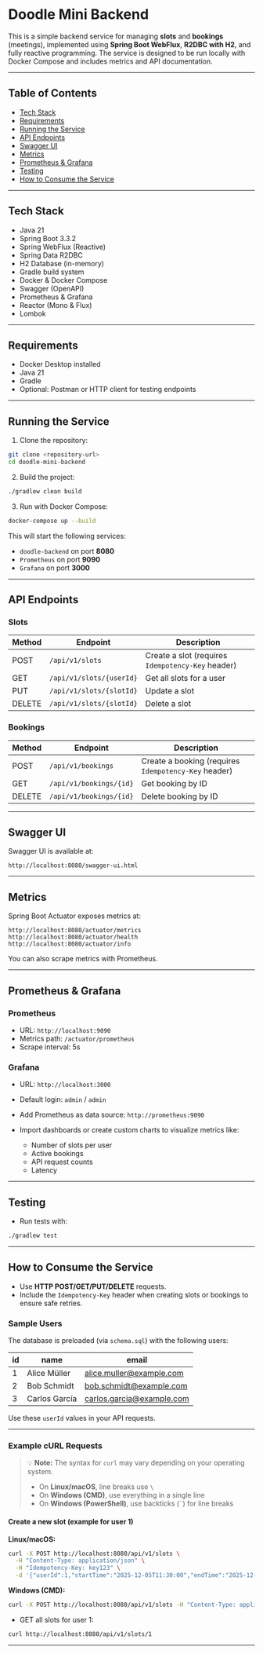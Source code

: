 # Doodle Mini Backend

This is a simple backend service for managing **slots** and **bookings** (meetings), implemented using **Spring Boot WebFlux**, **R2DBC with H2**, and fully reactive programming. The service is designed to be run locally with Docker Compose and includes metrics and API documentation.

---

## Table of Contents

* [Tech Stack](#tech-stack)
* [Requirements](#requirements)
* [Running the Service](#running-the-service)
* [API Endpoints](#api-endpoints)
* [Swagger UI](#swagger-ui)
* [Metrics](#metrics)
* [Prometheus & Grafana](#prometheus--grafana)
* [Testing](#testing)
* [How to Consume the Service](#how-to-consume-the-service)

---

## Tech Stack

* Java 21
* Spring Boot 3.3.2
* Spring WebFlux (Reactive)
* Spring Data R2DBC
* H2 Database (in-memory)
* Gradle build system
* Docker & Docker Compose
* Swagger (OpenAPI)
* Prometheus & Grafana
* Reactor (Mono & Flux)
* Lombok

---

## Requirements

* Docker Desktop installed
* Java 21
* Gradle
* Optional: Postman or HTTP client for testing endpoints

---

## Running the Service

1. Clone the repository:

```bash
git clone <repository-url>
cd doodle-mini-backend
```

2. Build the project:

```bash
./gradlew clean build
```

3. Run with Docker Compose:

```bash
docker-compose up --build
```

This will start the following services:

* `doodle-backend` on port **8080**
* `Prometheus` on port **9090**
* `Grafana` on port **3000**

---

## API Endpoints

### Slots

| Method | Endpoint                 | Description                                       |
| ------ | ------------------------ | ------------------------------------------------- |
| POST   | `/api/v1/slots`          | Create a slot (requires `Idempotency-Key` header) |
| GET    | `/api/v1/slots/{userId}` | Get all slots for a user                          |
| PUT    | `/api/v1/slots/{slotId}` | Update a slot                                     |
| DELETE | `/api/v1/slots/{slotId}` | Delete a slot                                     |

### Bookings

| Method | Endpoint                | Description                                          |
| ------ | ----------------------- | ---------------------------------------------------- |
| POST   | `/api/v1/bookings`      | Create a booking (requires `Idempotency-Key` header) |
| GET    | `/api/v1/bookings/{id}` | Get booking by ID                                    |
| DELETE | `/api/v1/bookings/{id}` | Delete booking by ID                                 |

---

## Swagger UI

Swagger UI is available at:

```
http://localhost:8080/swagger-ui.html
```

---

## Metrics

Spring Boot Actuator exposes metrics at:

```
http://localhost:8080/actuator/metrics
http://localhost:8080/actuator/health
http://localhost:8080/actuator/info
```

You can also scrape metrics with Prometheus.

---

## Prometheus & Grafana

### Prometheus

* URL: `http://localhost:9090`
* Metrics path: `/actuator/prometheus`
* Scrape interval: 5s

### Grafana

* URL: `http://localhost:3000`
* Default login: `admin` / `admin`
* Add Prometheus as data source: `http://prometheus:9090`
* Import dashboards or create custom charts to visualize metrics like:

    * Number of slots per user
    * Active bookings
    * API request counts
    * Latency

---

## Testing

* Run tests with:

```bash
./gradlew test
```

---

## How to Consume the Service
* Use **HTTP POST/GET/PUT/DELETE** requests.
* Include the `Idempotency-Key` header when creating slots or bookings to ensure safe retries.

### Sample Users
The database is preloaded (via `schema.sql`) with the following users:

| id | name           | email                     |
|----|----------------|---------------------------|
| 1  | Alice Müller   | alice.muller@example.com   |
| 2  | Bob Schmidt    | bob.schmidt@example.com    |
| 3  | Carlos García  | carlos.garcia@example.com  |

Use these `userId` values in your API requests.

---

### Example cURL Requests

> 💡 **Note:** The syntax for `curl` may vary depending on your operating system.
>
> - On **Linux/macOS**, line breaks use `\`
> - On **Windows (CMD)**, use everything in a single line
> - On **Windows (PowerShell)**, use backticks (`` ` ``) for line breaks

#### Create a new slot (example for user 1)

**Linux/macOS:**
```bash
curl -X POST http://localhost:8080/api/v1/slots \
  -H "Content-Type: application/json" \
  -H "Idempotency-Key: key123" \
  -d '{"userId":1,"startTime":"2025-12-05T11:30:00","endTime":"2025-12-05T12:45:00"}'
```
**Windows (CMD):**
```bash
curl -X POST http://localhost:8080/api/v1/slots -H "Content-Type: application/json" -H "Idempotency-Key: key123" -d "{\"userId\":1,\"startTime\":\"2025-12-05T11:30:00\",\"endTime\":\"2025-12-05T12:45:00\"}"
```

* GET all slots for user 1:

```bash
curl http://localhost:8080/api/v1/slots/1
```
---